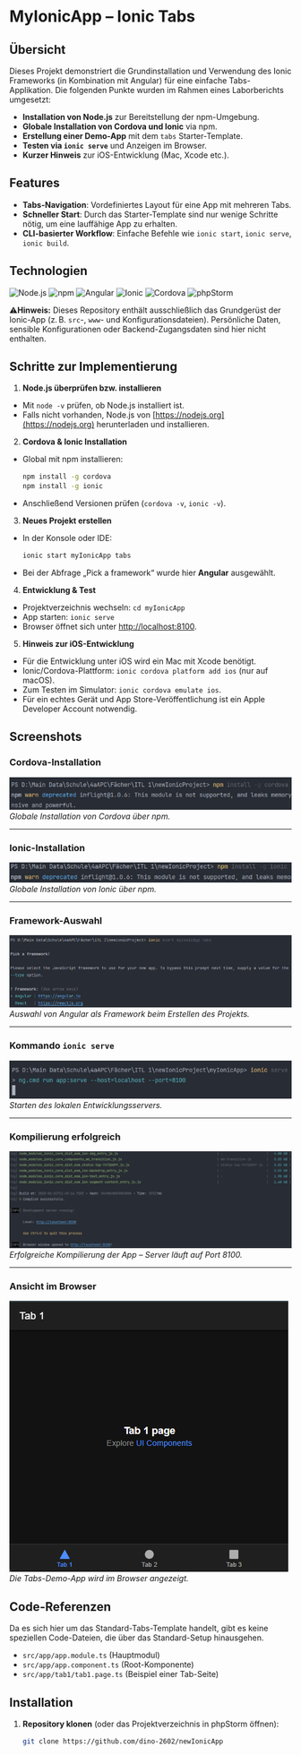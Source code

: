 # MyIonicApp – Ionic Tabs

## Übersicht
Dieses Projekt demonstriert die Grundinstallation und Verwendung des Ionic Frameworks (in Kombination mit Angular) für eine einfache Tabs-Applikation. Die folgenden Punkte wurden im Rahmen eines Laborberichts umgesetzt:

- **Installation von Node.js** zur Bereitstellung der npm-Umgebung.
- **Globale Installation von Cordova und Ionic** via npm.
- **Erstellung einer Demo-App** mit dem `tabs` Starter-Template.
- **Testen via `ionic serve`** und Anzeigen im Browser.
- **Kurzer Hinweis** zur iOS-Entwicklung (Mac, Xcode etc.).

## Features
- **Tabs-Navigation**: Vordefiniertes Layout für eine App mit mehreren Tabs.
- **Schneller Start**: Durch das Starter-Template sind nur wenige Schritte nötig, um eine lauffähige App zu erhalten.
- **CLI-basierter Workflow**: Einfache Befehle wie `ionic start`, `ionic serve`, `ionic build`.

## Technologien
![Node.js](https://img.shields.io/badge/Node.js-16.x%2B-success?logo=node.js&logoColor=white)
![npm](https://img.shields.io/badge/npm-8.x%2B-red?logo=npm&logoColor=white)
![Angular](https://img.shields.io/badge/Angular-14.x%2B-red?logo=angular&logoColor=white)
![Ionic](https://img.shields.io/badge/Ionic-6.x%2B-blue?logo=ionic&logoColor=white)
![Cordova](https://img.shields.io/badge/Cordova-10.x%2B-lightgrey?logo=apachecordova&logoColor=white)
![phpStorm](https://img.shields.io/badge/IDE-phpStorm-purple?logo=phpstorm&logoColor=white)

⚠️**Hinweis:** Dieses Repository enthält ausschließlich das Grundgerüst der Ionic-App (z. B. `src`-, `www`- und Konfigurationsdateien). Persönliche Daten, sensible Konfigurationen oder Backend-Zugangsdaten sind hier nicht enthalten.

## Schritte zur Implementierung

1. **Node.js überprüfen bzw. installieren**
  - Mit `node -v` prüfen, ob Node.js installiert ist.
  - Falls nicht vorhanden, Node.js von [https://nodejs.org](https://nodejs.org) herunterladen und installieren.

2. **Cordova & Ionic Installation**
  - Global mit npm installieren:
    ```bash
    npm install -g cordova
    npm install -g ionic
    ```
  - Anschließend Versionen prüfen (`cordova -v`, `ionic -v`).

3. **Neues Projekt erstellen**
  - In der Konsole oder IDE:
    ```bash
    ionic start myIonicApp tabs
    ```
  - Bei der Abfrage „Pick a framework“ wurde hier **Angular** ausgewählt.

4. **Entwicklung & Test**
  - Projektverzeichnis wechseln: `cd myIonicApp`
  - App starten: `ionic serve`
  - Browser öffnet sich unter [http://localhost:8100](http://localhost:8100).

5. **Hinweis zur iOS-Entwicklung**
  - Für die Entwicklung unter iOS wird ein Mac mit Xcode benötigt.
  - Ionic/Cordova-Plattform: `ionic cordova platform add ios` (nur auf macOS).
  - Zum Testen im Simulator: `ionic cordova emulate ios`.
  - Für ein echtes Gerät und App Store-Veröffentlichung ist ein Apple Developer Account notwendig.

## Screenshots

### **Cordova-Installation**
![Cordova Installation](tA_screenshots/Teil_1_1/cordova_install1.png)  
*Globale Installation von Cordova über npm.*

---

### **Ionic-Installation**
![Ionic Installation](tA_screenshots/Teil_1_1/ionic_install2.png)  
*Globale Installation von Ionic über npm.*

---

### **Framework-Auswahl**
![Angular Framework wählen](tA_screenshots/Teil_1_1/choose_angular_install3.png)  
*Auswahl von Angular als Framework beim Erstellen des Projekts.*

---

### **Kommando `ionic serve`**
![ionic serve](tA_screenshots/Teil_1_1/ionic_serve4.png)  
*Starten des lokalen Entwicklungsservers.*

---

### **Kompilierung erfolgreich**
![Compile success](tA_screenshots/Teil_1_1/compile_successfully5.png)  
*Erfolgreiche Kompilierung der App – Server läuft auf Port 8100.*

---

### **Ansicht im Browser**
![Browser mit Tabs](tA_screenshots/Teil_1_1/browser_page6.png)  
*Die Tabs-Demo-App wird im Browser angezeigt.*

## Code-Referenzen
Da es sich hier um das Standard-Tabs-Template handelt, gibt es keine speziellen Code-Dateien, die über das Standard-Setup hinausgehen.
- `src/app/app.module.ts` (Hauptmodul)
- `src/app/app.component.ts` (Root-Komponente)
- `src/app/tab1/tab1.page.ts` (Beispiel einer Tab-Seite)

## Installation

1. **Repository klonen** (oder das Projektverzeichnis in phpStorm öffnen):
   ```bash
   git clone https://github.com/dino-2602/newIonicApp
